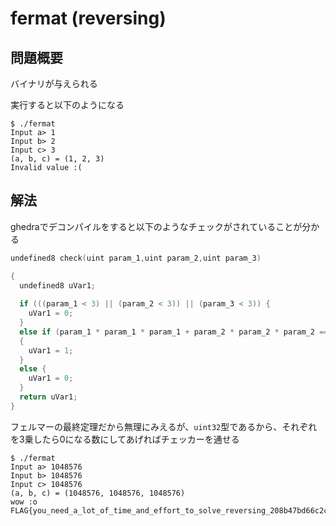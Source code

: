 # fermat (reversing)

## 問題概要
バイナリが与えられる

実行すると以下のようになる
```
$ ./fermat
Input a> 1
Input b> 2
Input c> 3
(a, b, c) = (1, 2, 3)
Invalid value :(
```

## 解法
ghedraでデコンパイルをすると以下のようなチェックがされていることが分かる
```c
undefined8 check(uint param_1,uint param_2,uint param_3)

{
  undefined8 uVar1;
  
  if (((param_1 < 3) || (param_2 < 3)) || (param_3 < 3)) {
    uVar1 = 0;
  }
  else if (param_1 * param_1 * param_1 + param_2 * param_2 * param_2 == param_3 * param_3 * param_ 3)
  {
    uVar1 = 1;
  }
  else {
    uVar1 = 0;
  }
  return uVar1;
}
```

フェルマーの最終定理だから無理にみえるが、`uint32`型であるから、それぞれを3乗したら0になる数にしてあげればチェッカーを通せる

```
$ ./fermat
Input a> 1048576
Input b> 1048576
Input c> 1048576
(a, b, c) = (1048576, 1048576, 1048576)
wow :o
FLAG{you_need_a_lot_of_time_and_effort_to_solve_reversing_208b47bd66c2cd8}
```

